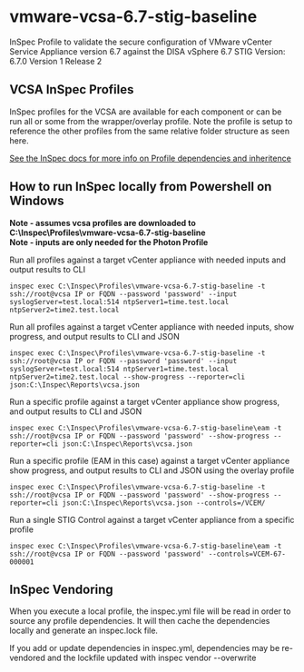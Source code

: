 # vmware-vcsa-6.7-stig-baseline
InSpec Profile to validate the secure configuration of VMware vCenter Service Appliance version 6.7 against the DISA vSphere 6.7 STIG
Version: 6.7.0 Version 1 Release 2

## VCSA InSpec Profiles

InSpec profiles for the VCSA are available for each component or can be run all or some from the wrapper/overlay profile. Note the profile is setup to reference the other profiles from the same relative folder structure as seen here.  

[See the InSpec docs for more info on Profile dependencies and inheritence](https://www.inspec.io/docs/reference/profiles/)


## How to run InSpec locally from Powershell on Windows

**Note - assumes vcsa profiles are downloaded to C:\Inspec\Profiles\vmware-vcsa-6.7-stig-baseline**  
**Note - inputs are only needed for the Photon Profile**  

Run all profiles against a target vCenter appliance with needed inputs and output results to CLI
```
inspec exec C:\Inspec\Profiles\vmware-vcsa-6.7-stig-baseline -t ssh://root@vcsa IP or FQDN --password 'password' --input syslogServer=test.local:514 ntpServer1=time.test.local ntpServer2=time2.test.local
```

Run all profiles against a target vCenter appliance with needed inputs, show progress, and output results to CLI and JSON
```
inspec exec C:\Inspec\Profiles\vmware-vcsa-6.7-stig-baseline -t ssh://root@vcsa IP or FQDN --password 'password' --input syslogServer=test.local:514 ntpServer1=time.test.local ntpServer2=time2.test.local --show-progress --reporter=cli json:C:\Inspec\Reports\vcsa.json
```

Run a specific profile against a target vCenter appliance show progress, and output results to CLI and JSON
```
inspec exec C:\Inspec\Profiles\vmware-vcsa-6.7-stig-baseline\eam -t ssh://root@vcsa IP or FQDN --password 'password' --show-progress --reporter=cli json:C:\Inspec\Reports\vcsa.json
```

Run a specific profile (EAM in this case) against a target vCenter appliance show progress, and output results to CLI and JSON using the overlay profile
```
inspec exec C:\Inspec\Profiles\vmware-vcsa-6.7-stig-baseline -t ssh://root@vcsa IP or FQDN --password 'password' --show-progress --reporter=cli json:C:\Inspec\Reports\vcsa.json --controls=/VCEM/
```

Run a single STIG Control against a target vCenter appliance from a specific profile
```
inspec exec C:\Inspec\Profiles\vmware-vcsa-6.7-stig-baseline\eam -t ssh://root@vcsa IP or FQDN --password 'password' --controls=VCEM-67-000001
```

## InSpec Vendoring

When you execute a local profile, the inspec.yml file will be read in order to source any profile dependencies. It will then cache the dependencies locally and generate an inspec.lock file.

If you add or update dependencies in inspec.yml, dependencies may be re-vendored and the lockfile updated with inspec vendor --overwrite
